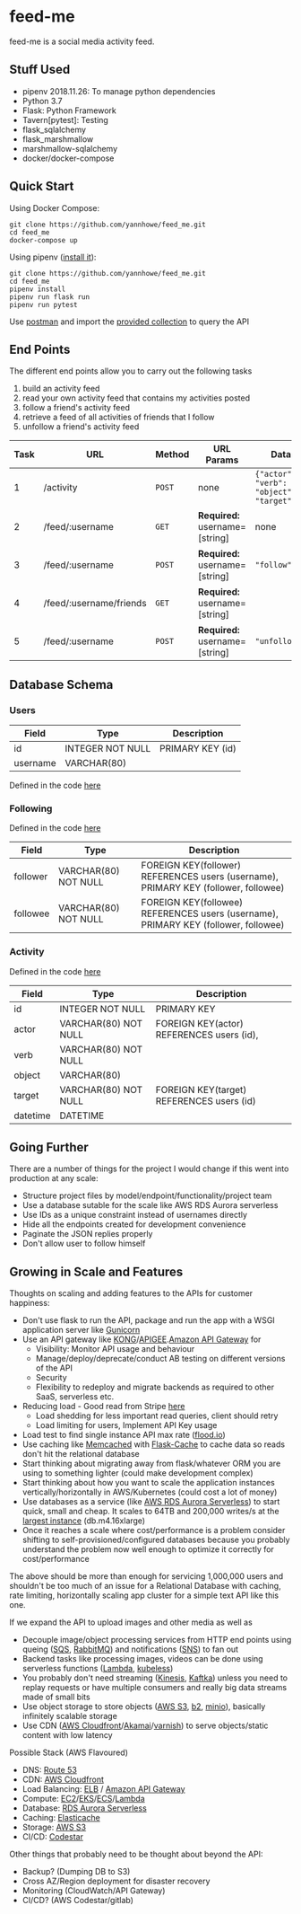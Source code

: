 # feed-me
feed-me is a social media activity feed.

## Stuff Used
- pipenv 2018.11.26: To manage python dependencies
- Python 3.7
- Flask: Python Framework
- Tavern[pytest]: Testing 
- flask_sqlalchemy
- flask_marshmallow
- marshmallow-sqlalchemy
- docker/docker-compose


## Quick Start

Using Docker Compose:
```
git clone https://github.com/yannhowe/feed_me.git
cd feed_me
docker-compose up
```
Using pipenv ([install it](https://pipenv.readthedocs.io/en/latest/)):
```
git clone https://github.com/yannhowe/feed_me.git
cd feed_me
pipenv install
pipenv run flask run
pipenv run pytest
```

Use [postman](https://www.getpostman.com/) and import the [provided collection](https://github.com/yannhowe/feed_me/blob/master/feed-me.postman_collection.json) to query the API


## End Points

The different end points allow you to carry out the following tasks
1. build an activity feed
1. read your own activity feed that contains my activities posted
1. follow a friend's activity feed
1. retrieve a feed of all activities of friends that I follow
1. unfollow a friend's activity feed

Task | URL | Method | URL Params | Data Params | Success Response | Error Response |
-----|----|--------|------------|-------------|------------------|----------------|
1 | /activity | `POST` | none | ```{"actor": "eric", "verb": "punched", "object": "null", "target": "niko" }``` | ```{"actor": "eric", "datetime": "2019-02-08T08:07:19", "object": "null", "target": "niko", "verb": "punched"}``` | ```{"error": "something wrong with JSON request" }```
2 | /feed/:username | `GET` | **Required:** username=[string] | none | `{"my_feed": [{ "actor": "ivan" "datetime": "2019-02-08T08:07:13", "object": "post:1", "target": "eric", "verb": "share" }]}` | `{"follow":{"followee":"ivan","follower":"eric"}}` | `{ "error": "" }`
3 | /feed/:username | `POST` | **Required:** username=[string] | `"follow": username` | `{"follow":{"followee":"ivan","follower":"eric"}}` | `{ "error": "" }`
4 | /feed/:username/friends | `GET` | **Required:** username=[string] |  | `{"friends_feed": [{"actor": "eric", "datetime": "2019-02-08T08:11:23", "object": "post:3", "target": "","verb": "post"}]}` | `{ "error": "" }`
5 | /feed/:username | `POST` | **Required:** username=[string] | `"unfollow":username` | `{"unfollow":{"followee":"ivan","follower":"eric"}}` | `{ "error": "" }`


## Database Schema

### Users

Field | Type | Description
------|------|---------------
id | INTEGER NOT NULL | PRIMARY KEY (id)
username | VARCHAR(80)

Defined in the code [here](https://github.com/yannhowe/feed_me/blob/master/feed_me.py#L21)

### Following

Defined in the code [here](https://github.com/yannhowe/feed_me/blob/master/feed_me.py#L38)

Field | Type | Description
------|------|---------------        
follower | VARCHAR(80) NOT NULL | FOREIGN KEY(follower) REFERENCES users (username), PRIMARY KEY (follower, followee)
followee | VARCHAR(80) NOT NULL | FOREIGN KEY(followee) REFERENCES users (username), PRIMARY KEY (follower, followee)


### Activity
Defined  in the code [here](https://github.com/yannhowe/feed_me/blob/master/feed_me.py#L56)

Field | Type | Description
------|------|---------------
id | INTEGER NOT NULL | PRIMARY KEY
actor | VARCHAR(80) NOT NULL | FOREIGN KEY(actor) REFERENCES users (id),
verb | VARCHAR(80) NOT NULL
object | VARCHAR(80)
target | VARCHAR(80) NOT NULL | FOREIGN KEY(target) REFERENCES users (id)
datetime | DATETIME


## Going Further

There are a number of things for the project I would change if this went into production at any scale:
- Structure project files by  model/endpoint/functionality/project team
- Use a database sutable for the scale like AWS RDS Aurora serverless
- Use IDs as a unique constraint instead of usernames directly
- Hide all the endpoints created for development convenience
- Paginate the JSON replies properly
- Don't allow user to follow himself

## Growing in Scale and Features
Thoughts on scaling and adding features to the APIs for customer happiness:
- Don't use flask to run the API, package and run the app with a WSGI application server like [Gunicorn](https://gunicorn.org/)
- Use an API gateway like [KONG](https://konghq.com/kong/)/[APIGEE](https://apigee.com/api-management/#/homepage).[Amazon API Gateway](https://aws.amazon.com/api-gateway/) for
    - Visibility: Monitor API usage and behaviour
    - Manage/deploy/deprecate/conduct AB testing on different versions of the API
    - Security
    - Flexibility to redeploy and migrate backends as required to other SaaS, serverless etc.
- Reducing load - Good read from Stripe [here](https://stripe.com/blog/rate-limiters)
    - Load shedding for less important read queries, client should retry
    - Load limiting for users, Implement API Key usage
- Load test to find single instance API max rate ([flood.io](https://flood.io/))
- Use caching like [Memcached](https://memcached.org/) with [Flask-Cache](https://flask-caching.readthedocs.io/en/latest/) to cache data so reads don't hit the relational database
- Start thinking about migrating away from flask/whatever ORM you are using to something lighter (could make development complex)
- Start thinking about how you want to scale the application instances vertically/horizontally in AWS/Kubernetes (could cost a lot of money)
- Use databases as a service (like [AWS RDS Aurora Serverless](https://aws.amazon.com/rds/aurora/serverless/)) to start quick, small and cheap. It scales to 64TB and 200,000 writes/s at the [largest instance](https://aws.amazon.com/rds/mysql/instance-types/) (db.m4.16xlarge)
- Once it reaches a scale where cost/performance is a problem consider shifting to self-provisioned/configured databases because you probably understand the problem now well enough to optimize it correctly for cost/performance

The above should be more than enough for servicing 1,000,000 users and shouldn't be too much of an issue for a Relational Database with caching, rate limiting, horizontally scaling app cluster for a simple text API like this one. 

If we expand the API to upload images and other media as well as
- Decouple image/object processing services from HTTP end points using queing ([SQS](https://aws.amazon.com/sqs/), [RabbitMQ](https://www.rabbitmq.com/)) and notifications ([SNS](https://aws.amazon.com/sns/)) to fan out
- Backend tasks like processing images, videos can be done using serverless functions ([Lambda](https://aws.amazon.com/lambda/), [kubeless](https://kubeless.io/))
- You probably don't need streaming ([Kinesis](https://aws.amazon.com/kinesis/), [Kaftka](https://kafka.apache.org/)) unless you need to replay requests or have multiple consumers and really big data streams made of small bits
- Use object storage to store objects ([AWS S3](https://aws.amazon.com/s3/), [b2](https://www.backblaze.com/b2/cloud-storage.html), [minio](https://www.minio.io/)), basically infinitely scalable storage
- Use CDN ([AWS Cloudfront](https://aws.amazon.com/cloudfront/)/[Akamai](https://www.akamai.com/)/[varnish](https://varnish-cache.org/)) to serve objects/static content with low latency

Possible Stack (AWS Flavoured)
- DNS: [Route 53](https://aws.amazon.com/route53/)
- CDN: [AWS Cloudfront](https://aws.amazon.com/cloudfront/)
- Load Balancing: [ELB](https://aws.amazon.com/elasticloadbalancing/) / [Amazon API Gateway](https://aws.amazon.com/api-gateway/)
- Compute: [EC2](https://aws.amazon.com/ec2/)/[EKS](https://aws.amazon.com/eks/)/[ECS](https://aws.amazon.com/ecs/)/[Lambda](https://aws.amazon.com/lambda/)
- Database: [RDS Aurora Serverless](https://aws.amazon.com/rds/aurora/serverless/)
- Caching: [Elasticache](https://aws.amazon.com/elasticache/)
- Storage: [AWS S3](https://aws.amazon.com/s3/)
- CI/CD: [Codestar](https://aws.amazon.com/codestar/)

Other things that probably need to be thought about beyond the API:
- Backup? (Dumping DB to S3)
- Cross AZ/Region deployment for disaster recovery
- Monitoring (CloudWatch/API Gateway)
- CI/CD? (AWS Codestar/gitlab)